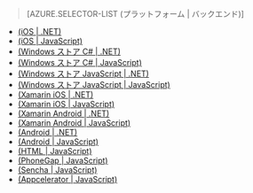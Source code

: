 > [AZURE.SELECTOR-LIST (プラットフォーム | バックエンド)]

-   [(iOS | .NET)][]
-   [(iOS | JavaScript)][]
-   [(Windows ストア C# | .NET)][]
-   [(Windows ストア C# | JavaScript)][]
-   [(Windows ストア JavaScript | .NET)][]
-   [(Windows ストア JavaScript | JavaScript)][]
-   [(Xamarin iOS | .NET)][]
-   [(Xamarin iOS | JavaScript)][]
-   [(Xamarin Android | .NET)][]
-   [(Xamarin Android | JavaScript)][]
-   [(Android | .NET)][]
-   [(Android | JavaScript)][]
-   [(HTML | JavaScript)][]
-   [(PhoneGap | JavaScript)][]
-   [(Sencha | JavaScript)][]
-   [(Appcelerator | JavaScript)][]

  [(iOS | .NET)]: /ja-jp/documentation/articles/mobile-services-dotnet-backend-ios-get-started/
  [(iOS | JavaScript)]: /ja-jp/documentation/articles/mobile-services-ios-get-started/
  [(Windows ストア C# | .NET)]: /ja-jp/documentation/articles/mobile-services-dotnet-backend-windows-store-dotnet-get-started/
  [(Windows ストア C# | JavaScript)]: /ja-jp/documentation/articles/mobile-services-javascript-backend-windows-store-dotnet-get-started/
  [(Windows ストア JavaScript | .NET)]: /ja-jp/documentation/articles/mobile-services-dotnet-backend-windows-store-javascript-get-started/
  [(Windows ストア JavaScript | JavaScript)]: /ja-jp/documentation/articles/mobile-services-javascript-backend-windows-store-javascript-get-started/
  [(Xamarin iOS | .NET)]: /ja-jp/documentation/articles/mobile-services-dotnet-backend-xamarin-ios-get-started/
  [(Xamarin iOS | JavaScript)]: /ja-jp/documentation/articles/partner-xamarin-mobile-services-ios-get-started/
  [(Xamarin Android | .NET)]: /ja-jp/documentation/articles/mobile-services-dotnet-backend-xamarin-android-get-started/
  [(Xamarin Android | JavaScript)]: /ja-jp/documentation/articles/partner-xamarin-mobile-services-android-get-started/
  [(Android | .NET)]: /ja-jp/documentation/articles/mobile-services-dotnet-backend-android-get-started/
  [(Android | JavaScript)]: /ja-jp/documentation/articles/mobile-services-android-get-started/
  [(HTML | JavaScript)]: /ja-jp/documentation/articles/mobile-services-html-get-started/
  [(PhoneGap | JavaScript)]: /ja-jp/documentation/articles/mobile-services-javascript-backend-phonegap-get-started/
  [(Sencha | JavaScript)]: /ja-jp/documentation/articles/partner-sencha-mobile-services-get-started/
  [(Appcelerator | JavaScript)]: /ja-jp/documentation/articles/partner-appcelerator-mobile-services-javascript-backend-appcelerator-get-started/
